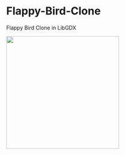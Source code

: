 # Flappy-Bird-Clone
Flappy Bird Clone in LibGDX

<img src="https://user-images.githubusercontent.com/11765482/77252648-460a1880-6c7d-11ea-8823-a8abfdfc19be.jpg" width="300px" />
